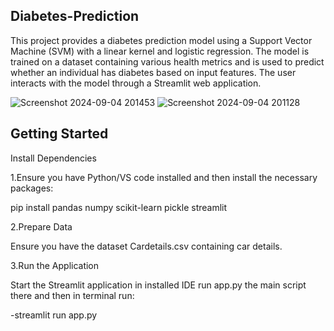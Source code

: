 ## Diabetes-Prediction ##

This project provides a diabetes prediction model using a Support Vector Machine (SVM) with a linear kernel and logistic regression. The model is trained on a dataset containing various health metrics and is used to predict whether an individual has diabetes based on input features. The user interacts with the model through a Streamlit web application.

![Screenshot 2024-09-04 201453](https://github.com/user-attachments/assets/677293d6-d1c0-4e82-9bd3-363bae56b4b2)
![Screenshot 2024-09-04 201128](https://github.com/user-attachments/assets/141f1c34-6a96-4f04-8583-f4131fe19181)

## Getting Started ##

Install Dependencies

1.Ensure you have Python/VS code installed and then install the necessary packages:



pip install pandas numpy scikit-learn pickle streamlit

2.Prepare Data

Ensure you have the dataset Cardetails.csv containing car details.

3.Run the Application

Start the Streamlit application in installed IDE run app.py the main script there and then in terminal run:

-streamlit run app.py
